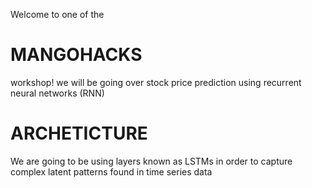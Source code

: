 Welcome to one of the

# MANGOHACKS

workshop! we will be going over stock price prediction using recurrent neural networks (RNN)

# ARCHETICTURE

We are going to be using layers known as LSTMs in order to capture complex latent patterns found in time series data
